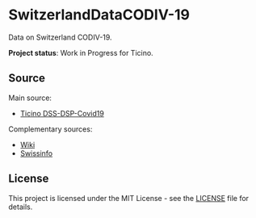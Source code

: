 # SwitzerlandDataCODIV-19

Data on Switzerland CODIV-19.

**Project status**: Work in Progress for Ticino.

## Source

Main source:
* [Ticino DSS-DSP-Covid19](https://www4.ti.ch/dss/dsp/covid19/home/)

Complementary sources:
* [Wiki](https://en.wikipedia.org/wiki/2020_coronavirus_outbreak_in_Switzerland)
* [Swissinfo](https://www.swissinfo.ch/ita/epidemia_coronavirus--la-situazione-in-svizzera/45590960)


## License
This project is licensed under the MIT License - see the [LICENSE](LICENSE.md) file for details.
